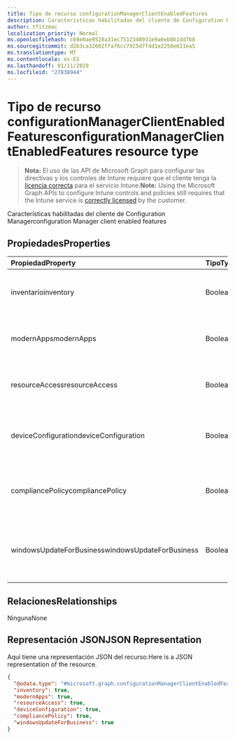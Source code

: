 ```yaml
---
title: Tipo de recurso configurationManagerClientEnabledFeatures
description: Características habilitadas del cliente de Configuration Manager
author: tfitzmac
localization_priority: Normal
ms.openlocfilehash: c69e0ae9528a31ec7512348931e9a6eb0b1dd7b8
ms.sourcegitcommit: d2b3ca32602ffa76cc7925d7f4d1e2258e611ea5
ms.translationtype: MT
ms.contentlocale: es-ES
ms.lasthandoff: 01/11/2019
ms.locfileid: "27838944"
---
```

# <a name="configurationmanagerclientenabledfeatures-resource-type"></a><span data-ttu-id="bb1de-103">Tipo de recurso configurationManagerClientEnabledFeatures</span><span class="sxs-lookup"><span data-stu-id="bb1de-103">configurationManagerClientEnabledFeatures resource type</span></span>

> <span data-ttu-id="bb1de-104">**Nota:** El uso de las API de Microsoft Graph para configurar las directivas y los controles de Intune requiere que el cliente tenga la [licencia correcta](https://go.microsoft.com/fwlink/?linkid=839381) para el servicio Intune.</span><span class="sxs-lookup"><span data-stu-id="bb1de-104">**Note:** Using the Microsoft Graph APIs to configure Intune controls and policies still requires that the Intune service is [correctly licensed](https://go.microsoft.com/fwlink/?linkid=839381) by the customer.</span></span>

<span data-ttu-id="bb1de-105">Características habilitadas del cliente de Configuration Manager</span><span class="sxs-lookup"><span data-stu-id="bb1de-105">configuration Manager client enabled features</span></span>
## <a name="properties"></a><span data-ttu-id="bb1de-106">Propiedades</span><span class="sxs-lookup"><span data-stu-id="bb1de-106">Properties</span></span>
|<span data-ttu-id="bb1de-107">Propiedad</span><span class="sxs-lookup"><span data-stu-id="bb1de-107">Property</span></span>|<span data-ttu-id="bb1de-108">Tipo</span><span class="sxs-lookup"><span data-stu-id="bb1de-108">Type</span></span>|<span data-ttu-id="bb1de-109">Descripción</span><span class="sxs-lookup"><span data-stu-id="bb1de-109">Description</span></span>|
|:---|:---|:---|
|<span data-ttu-id="bb1de-110">inventario</span><span class="sxs-lookup"><span data-stu-id="bb1de-110">inventory</span></span>|<span data-ttu-id="bb1de-111">Booleano</span><span class="sxs-lookup"><span data-stu-id="bb1de-111">Boolean</span></span>|<span data-ttu-id="bb1de-112">Si el inventario se administra con Intune</span><span class="sxs-lookup"><span data-stu-id="bb1de-112">Whether inventory is managed by Intune</span></span>|
|<span data-ttu-id="bb1de-113">modernApps</span><span class="sxs-lookup"><span data-stu-id="bb1de-113">modernApps</span></span>|<span data-ttu-id="bb1de-114">Booleano</span><span class="sxs-lookup"><span data-stu-id="bb1de-114">Boolean</span></span>|<span data-ttu-id="bb1de-115">Si la aplicación moderna se administra con Intune</span><span class="sxs-lookup"><span data-stu-id="bb1de-115">Whether modern application is managed by Intune</span></span>|
|<span data-ttu-id="bb1de-116">resourceAccess</span><span class="sxs-lookup"><span data-stu-id="bb1de-116">resourceAccess</span></span>|<span data-ttu-id="bb1de-117">Booleano</span><span class="sxs-lookup"><span data-stu-id="bb1de-117">Boolean</span></span>|<span data-ttu-id="bb1de-118">Si el acceso a los recursos se administra con Intune</span><span class="sxs-lookup"><span data-stu-id="bb1de-118">Whether resource access is managed by Intune</span></span>|
|<span data-ttu-id="bb1de-119">deviceConfiguration</span><span class="sxs-lookup"><span data-stu-id="bb1de-119">deviceConfiguration</span></span>|<span data-ttu-id="bb1de-120">Booleano</span><span class="sxs-lookup"><span data-stu-id="bb1de-120">Boolean</span></span>|<span data-ttu-id="bb1de-121">Si la configuración de dispositivos se administra con Intune</span><span class="sxs-lookup"><span data-stu-id="bb1de-121">Whether device configuration is managed by Intune</span></span>|
|<span data-ttu-id="bb1de-122">compliancePolicy</span><span class="sxs-lookup"><span data-stu-id="bb1de-122">compliancePolicy</span></span>|<span data-ttu-id="bb1de-123">Booleano</span><span class="sxs-lookup"><span data-stu-id="bb1de-123">Boolean</span></span>|<span data-ttu-id="bb1de-124">Si la directiva de cumplimiento se administra con Intune</span><span class="sxs-lookup"><span data-stu-id="bb1de-124">Whether compliance policy is managed by Intune</span></span>|
|<span data-ttu-id="bb1de-125">windowsUpdateForBusiness</span><span class="sxs-lookup"><span data-stu-id="bb1de-125">windowsUpdateForBusiness</span></span>|<span data-ttu-id="bb1de-126">Booleano</span><span class="sxs-lookup"><span data-stu-id="bb1de-126">Boolean</span></span>|<span data-ttu-id="bb1de-127">Si Windows Update para empresas se administra con Intune</span><span class="sxs-lookup"><span data-stu-id="bb1de-127">Whether Windows Update for Business is managed by Intune</span></span>|

## <a name="relationships"></a><span data-ttu-id="bb1de-128">Relaciones</span><span class="sxs-lookup"><span data-stu-id="bb1de-128">Relationships</span></span>
<span data-ttu-id="bb1de-129">Ninguna</span><span class="sxs-lookup"><span data-stu-id="bb1de-129">None</span></span>
## <a name="json-representation"></a><span data-ttu-id="bb1de-130">Representación JSON</span><span class="sxs-lookup"><span data-stu-id="bb1de-130">JSON Representation</span></span>
<span data-ttu-id="bb1de-131">Aquí tiene una representación JSON del recurso.</span><span class="sxs-lookup"><span data-stu-id="bb1de-131">Here is a JSON representation of the resource.</span></span>
<!-- {
  "blockType": "resource",
  "@odata.type": "microsoft.graph.configurationManagerClientEnabledFeatures"
}
-->
``` json
{
  "@odata.type": "#microsoft.graph.configurationManagerClientEnabledFeatures",
  "inventory": true,
  "modernApps": true,
  "resourceAccess": true,
  "deviceConfiguration": true,
  "compliancePolicy": true,
  "windowsUpdateForBusiness": true
}
```



